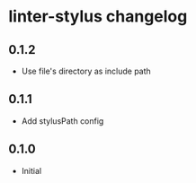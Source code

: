 # linter-stylus changelog

## 0.1.2
* Use file's directory as include path

## 0.1.1
* Add stylusPath config

## 0.1.0
* Initial

